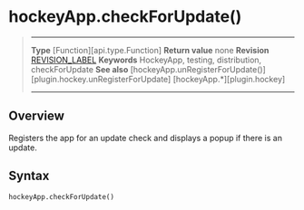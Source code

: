 # hockeyApp.checkForUpdate()

> --------------------- ------------------------------------------------------------------------------------------
> __Type__              [Function][api.type.Function]
> __Return value__      none
> __Revision__          [REVISION_LABEL](REVISION_URL)
> __Keywords__          HockeyApp, testing, distribution, checkForUpdate
> __See also__          [hockeyApp.unRegisterForUpdate()][plugin.hockey.unRegisterForUpdate]
>						[hockeyApp.*][plugin.hockey]
> --------------------- ------------------------------------------------------------------------------------------

## Overview

Registers the app for an update check and displays a popup if there is an update.


## Syntax

	hockeyApp.checkForUpdate()

